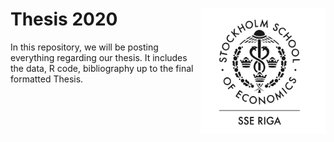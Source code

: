 
# Thesis 2020 <img src="images/SSE_logo.png" align="right" width ="200" height="200"/>

In this repository, we will be posting everything regarding our thesis.
It includes the data, R code, bibliography up to the final formatted
Thesis.
